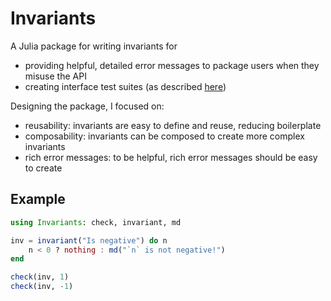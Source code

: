 # Invariants

A Julia package for writing invariants for

- providing helpful, detailed error messages to package users when they misuse the API
- creating interface test suites (as described [here](https://invenia.github.io/blog/2020/11/06/interfacetesting/))

Designing the package, I focused on:

- reusability: invariants are easy to define and reuse, reducing boilerplate
- composability: invariants can be composed to create more complex invariants
- rich error messages: to be helpful, rich error messages should be easy to create

## Example

```julia
using Invariants: check, invariant, md

inv = invariant("Is negative") do n
    n < 0 ? nothing : md("`n` is not negative!")
end

check(inv, 1)
check(inv, -1)
```


